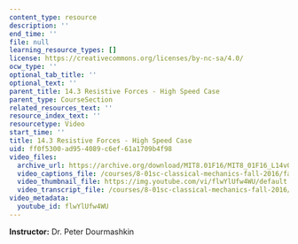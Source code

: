 ```yaml
---
content_type: resource
description: ''
end_time: ''
file: null
learning_resource_types: []
license: https://creativecommons.org/licenses/by-nc-sa/4.0/
ocw_type: ''
optional_tab_title: ''
optional_text: ''
parent_title: 14.3 Resistive Forces - High Speed Case
parent_type: CourseSection
related_resources_text: ''
resource_index_text: ''
resourcetype: Video
start_time: ''
title: 14.3 Resistive Forces - High Speed Case
uid: ff0f5300-ad95-4089-c6ef-61a1709b4f98
video_files:
  archive_url: https://archive.org/download/MIT8.01F16/MIT8_01F16_L14v03_360p.mp4
  video_captions_file: /courses/8-01sc-classical-mechanics-fall-2016/faca5dd509ba58509ddfca073e3409ca_flwYlUfw4WU.vtt
  video_thumbnail_file: https://img.youtube.com/vi/flwYlUfw4WU/default.jpg
  video_transcript_file: /courses/8-01sc-classical-mechanics-fall-2016/59d1a40fe045f1c14f9e020360ee0fe7_flwYlUfw4WU.pdf
video_metadata:
  youtube_id: flwYlUfw4WU
---
```


**Instructor:** Dr. Peter Dourmashkin

